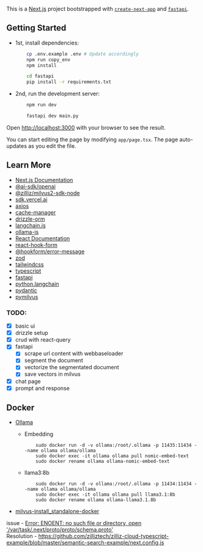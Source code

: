 This is a [Next.js](https://nextjs.org/) project bootstrapped with [`create-next-app`](https://github.com/vercel/next.js/tree/canary/packages/create-next-app) and [`fastapi`](https://fastapi.tiangolo.com/).

## Getting Started

- 1st, install dependencies:

  ```bash
      cp .env.example .env # Update accordingly
      npm run copy_env
      npm install
  ```

  ```bash
      cd fastapi
      pip install -r requirements.txt
  ```

- 2nd, run the development server:

  ```bash
      npm run dev
  ```

  ```bash
      fastapi dev main.py
  ```

Open [http://localhost:3000](http://localhost:3000) with your browser to see the result.

You can start editing the page by modifying `app/page.tsx`. The page auto-updates as you edit the file.

## Learn More

- [Next.js Documentation](https://nextjs.org/docs)
- [@ai-sdk/openai](https://www.npmjs.com/package/@ai-sdk/openai)
- [@zilliz/milvus2-sdk-node](https://milvus.io/docs/install-node.md)
- [sdk.vercel.ai](https://sdk.vercel.ai/docs/introduction)
- [axios](https://axios-http.com/docs/intro)
- [cache-manager](https://www.npmjs.com/package/cache-manager)
- [drizzle-orm](https://orm.drizzle.team/)
- [langchain.js](https://js.langchain.com/v0.2/docs/introduction/)
- [ollama-js](https://github.com/ollama/ollama-js)
- [React Documentation](https://react.dev/)
- [react-hook-form](https://react-hook-form.com/)
- [@hookform/error-message](https://react-hook-form.com/docs/useformstate/errormessage)
- [zod](https://zod.dev/)
- [tailwindcss](https://tailwindcss.com/)
- [typescript](https://www.typescriptlang.org/)
- [fastapi](https://fastapi.tiangolo.com/)
- [python.langchain](https://python.langchain.com/v0.2/docs/introduction/)
- [pydantic](https://docs.pydantic.dev/latest/)
- [pymilvus](https://milvus.io/docs/install-pymilvus.md)

### TODO:

- [x] basic ui
- [x] drizzle setup
- [x] crud with react-query
- [x] fastapi
  - [x] scrape url content with webbaseloader
  - [x] segment the document
  - [x] vectorize the segmentated document
  - [x] save vectors in milvus
- [x] chat page
- [x] prompt and response

## Docker

- [Ollama](https://ollama.com/)

  - Embedding

    ```
        sudo docker run -d -v ollama:/root/.ollama -p 11435:11434 --name ollama ollama/ollama
        sudo docker exec -it ollama ollama pull nomic-embed-text
        sudo docker rename ollama ollama-nomic-embed-text
    ```

  - llama3:8b

    ```
        sudo docker run -d -v ollama:/root/.ollama -p 11434:11434 --name ollama ollama/ollama
        sudo docker exec -it ollama ollama pull llama3.1:8b
        sudo docker rename ollama ollama-llama3.1.8b
    ```

- [milvus-install_standalone-docker](https://milvus.io/docs/install_standalone-docker.md)

issue - [Error: ENOENT: no such file or directory, open '/var/task/.next/proto/proto/schema.proto'](https://github.com/milvus-io/milvus-sdk-node/issues/326)
<br/>
Resolution - https://github.com/zilliztech/zilliz-cloud-typescript-example/blob/master/semantic-search-example/next.config.js
